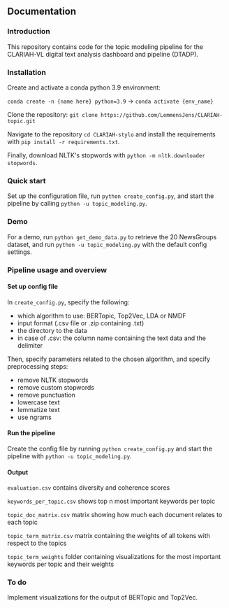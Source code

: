## Documentation

### Introduction

This repository contains code for the topic modeling pipeline for the CLARIAH-VL digital text analysis dashboard and pipeline (DTADP). 

### Installation

Create and activate a conda python 3.9 environment: 

```conda create -n {name here} python=3.9``` -> ```conda activate {env_name}```

Clone the repository: ```git clone https://github.com/LemmensJens/CLARIAH-topic.git```

Navigate to the repository ```cd CLARIAH-stylo``` and install the requirements with ```pip install -r requirements.txt```. 

Finally, download NLTK's stopwords with ```python -m nltk.downloader stopwords```. 

### Quick start
Set up the configuration file, run ```python create_config.py```, and start the pipeline by calling ```python -u topic_modeling.py```.

### Demo
For a demo, run ```python get_demo_data.py``` to retrieve the 20 NewsGroups dataset, and run ```python -u topic_modeling.py``` with the default config settings.

### Pipeline usage and overview

#### Set up config file
In ```create_config.py```, specify the following:
- which algorithm to use: BERTopic, Top2Vec, LDA or NMDF
- input format (.csv file or .zip containing .txt)
- the directory to the data
- in case of .csv: the column name containing the text data and the delimiter

Then, specify parameters related to the chosen algorithm, and specify preprocessing steps:
- remove NLTK stopwords
- remove custom stopwords
- remove punctuation
- lowercase text
- lemmatize text
- use ngrams

#### Run the pipeline
Create the config file by running ```python create_config.py``` and start the pipeline with ```python -u topic_modeling.py```.

#### Output
```evaluation.csv``` contains diversity and coherence scores

```keywords_per_topic.csv``` shows top n most important keywords per topic

```topic_doc_matrix.csv``` matrix showing how much each document relates to each topic

```topic_term_matrix.csv``` matrix containing the weights of all tokens with respect to the topics

```topic_term_weights``` folder containing visualizations for the most important keywords per topic and their weights

### To do
Implement visualizations for the output of BERTopic and Top2Vec.

